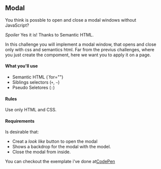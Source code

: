 ## Modal
You think is possble to open and close a modal windows without JavaScript? 

*Spoiler* Yes it is!
Thanks to Semantic HTML.

 In this challenge you will implement a modal window, that opens and close only with css and semantics html.
 Far from the previus challenges, where you just create the compoment, here we want you to apply it on a page.

  #### What you'll use
  - Semantic HTML (`for="")
  - Siblings selectors (`+`, `~`)
  - Pseudo Seletores (`:`)
  
  
 
  
  
  #### Rules
   Use only HTML and CSS. 
  
  
  #### Requirements
  Is desirable that:
  - Creat a *look like* button to open the modal
  - Shows a backdrop for the modal with the model.
  - Close the modal from inside.
  
  
  
  You can checkout the exemplate i've done at[CodePen](https://codepen.io/schirrel/full/ExVbvKG)


